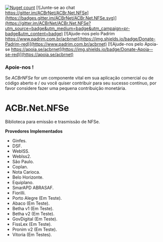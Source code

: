 [![Nuget count](http://img.shields.io/nuget/v/ACBr.Net.NFSe.svg)](https://www.nuget.org/packages/ACBr.Net.NFSe/)
[![Junte-se ao chat https://gitter.im/ACBrNet/ACBr.Net.NFSe](https://badges.gitter.im/ACBrNet/ACBr.Net.NFSe.svg)](https://gitter.im/ACBrNet/ACBr.Net.NFSe?utm_source=badge&utm_medium=badge&utm_campaign=pr-badge&utm_content=badge)
[![Ajude-nos pelo Padrim https://www.padrim.com.br/acbrnet](https://img.shields.io/badge/Donate-Padrim-red)](https://www.padrim.com.br/acbrnet)
[![Ajude-nos pelo Apoia-se https://apoia.se/acbrnet](https://img.shields.io/badge/Donate-Apoia--se-red)](https://apoia.se/acbrnet)

### Apoie-nos !
Se *ACBrNFSe* for um componente vital em sua aplicação comercial ou de código aberto e / ou você quiser contribuir para seu sucesso contínuo, por favor considere fazer uma pequena contribuição monetária.

# ACBr.Net.NFSe

Biblioteca para emissão e trasmissão de NFSe.

**Provedores Implementados**
- Ginfes.
- DSF.
- WebISS.
- WebIss2.
- São Paulo.
- Coplan.
- Nota Carioca.
- Belo Horizonte.
- Equiplano.
- SmarAPD ABRASAF.
- Fiorilli.
- Porto Alegre (Em Teste).
- Abaco (Em Teste).
- Betha v1 (Em Teste).
- Betha v2 (Em Teste).
- GovDigital (Em Teste).
- FissLex (Em Teste).
- Pronim v2 (Em Teste).
- Vitoria (Em Testes).
